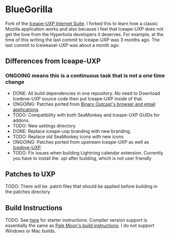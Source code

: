 # BlueGorilla
Fork of the [Iceape-UXP Internet Suite](https://wiki.hyperbola.info/doku.php?id=en:project:iceape-uxp). I forked this to learn how a classic Mozilla application works and also because I feel that Iceape-UXP does not get the love from the Hyperbola developers it deserves. For example, at the time of this writing the last commit to Iceape-UXP was 3 months ago. The last commit to Iceweasel-UXP was about a month ago.

## Differences from Iceape-UXP
### ONGOING means this is a continuous task that is not a one time change
* DONE: All build dependencies in one repository. No need to Download Icedove-UXP source code then put Iceape-UXP inside of that.
* ONGOING: Patches ported from [Binary Outcast's browser and email applications](https://github.com/binaryoutcast/binoc-central).
* TODO: Compatibility with both SeaMonkey and Iceape-UXP GUIDs for addons.
* TODO: New settings directory
* DONE: Replace iceape-uxp branding with new branding.
* TODO: Replace old SeaMonkey icons with new icons
* ONGOING: Patches ported from upstream Iceape-UXP as well as [Icedove-UXP](https://wiki.hyperbola.info/doku.php?id=en:project:icedove-uxp).
* TODO: Fix issues when building Lightning calendar extension. Currently you have to install the .xpi after building, which is not user friendly

## Patches to UXP
TODO: There will be .patch files that should be applied before building in the patches directory

## Build Instructions
TODO. See [here](https://wiki.hyperbola.info/doku.php?id=en:project:iceape-uxp) for starter instructions. Compiler version support is essentially the same as [Pale Moon's build instructions](https://developer.palemoon.org/build/linux/). I do not support Windows or Mac builds.
